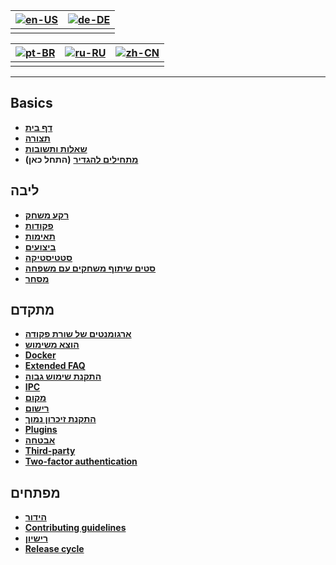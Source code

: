 | [![en-US](https://raw.githubusercontent.com/hjnilsson/country-flags/master/png100px/us.png)](https://github.com/JustArchiNET/ArchiSteamFarm/wiki/Home) | [![de-DE](https://raw.githubusercontent.com/hjnilsson/country-flags/master/png100px/de.png)](https://github.com/JustArchiNET/ArchiSteamFarm/wiki/Home-de-DE) |
| ------------------------------------------------------------------------------------------------------------------------------------------------------ | ------------------------------------------------------------------------------------------------------------------------------------------------------------ |
|                                                                                                                                                        |                                                                                                                                                              |

| [![pt-BR](https://raw.githubusercontent.com/hjnilsson/country-flags/master/png100px/br.png)](https://github.com/JustArchiNET/ArchiSteamFarm/wiki/Home-pt-BR) | [![ru-RU](https://raw.githubusercontent.com/hjnilsson/country-flags/master/png100px/ru.png)](https://github.com/JustArchiNET/ArchiSteamFarm/wiki/Home-ru-RU) | [![zh-CN](https://raw.githubusercontent.com/hjnilsson/country-flags/master/png100px/cn.png)](https://github.com/JustArchiNET/ArchiSteamFarm/wiki/Home-zh-CN) |
| ------------------------------------------------------------------------------------------------------------------------------------------------------------ | ------------------------------------------------------------------------------------------------------------------------------------------------------------ | ------------------------------------------------------------------------------------------------------------------------------------------------------------ |
|                                                                                                                                                              |                                                                                                                                                              |                                                                                                                                                              |

* * *

## Basics

* **[דף בית](https://github.com/JustArchiNET/ArchiSteamFarm/wiki/Home)**
* **[תצורה](https://github.com/JustArchiNET/ArchiSteamFarm/wiki/Configuration)**
* **[שאלות ותשובות](https://github.com/JustArchiNET/ArchiSteamFarm/wiki/FAQ)**
* **[מתחילים להגדיר](https://github.com/JustArchiNET/ArchiSteamFarm/wiki/Setting-up)** **(התחל כאן)**

## ליבה

* **[רקע משחק](https://github.com/JustArchiNET/ArchiSteamFarm/wiki/Background-games-redeemer)**
* **[פקודות](https://github.com/JustArchiNET/ArchiSteamFarm/wiki/Commands)**
* **[תאימות](https://github.com/JustArchiNET/ArchiSteamFarm/wiki/Compatibility)**
* **[ביצועים](https://github.com/JustArchiNET/ArchiSteamFarm/wiki/Performance)**
* **[סטטיסטיקה](https://github.com/JustArchiNET/ArchiSteamFarm/wiki/Statistics)**
* **[סטים שיתוף משחקים עם משפחה](https://github.com/JustArchiNET/ArchiSteamFarm/wiki/Steam-Family-Sharing)**
* **[מסחר](https://github.com/JustArchiNET/ArchiSteamFarm/wiki/Trading)**

## מתקדם

* **[ארגומנטים של שורת פקודה](https://github.com/JustArchiNET/ArchiSteamFarm/wiki/Command-line-arguments)**
* **[הוצא משימוש](https://github.com/JustArchiNET/ArchiSteamFarm/wiki/Deprecation)**
* **[Docker](https://github.com/JustArchiNET/ArchiSteamFarm/wiki/Docker)**
* **[Extended FAQ](https://github.com/JustArchiNET/ArchiSteamFarm/wiki/Extended-FAQ)**
* **[התקנת שימוש גבוה](https://github.com/JustArchiNET/ArchiSteamFarm/wiki/High-performance-setup)**
* **[IPC](https://github.com/JustArchiNET/ArchiSteamFarm/wiki/IPC)**
* **[מקום](https://github.com/JustArchiNET/ArchiSteamFarm/wiki/Localization)**
* **[רישום](https://github.com/JustArchiNET/ArchiSteamFarm/wiki/Logging)**
* **[התקנת זיכרון נמוך](https://github.com/JustArchiNET/ArchiSteamFarm/wiki/Low-memory-setup)**
* **[Plugins](https://github.com/JustArchiNET/ArchiSteamFarm/wiki/Plugins)**
* **[אבטחה](https://github.com/JustArchiNET/ArchiSteamFarm/wiki/Security)**
* **[Third-party](https://github.com/JustArchiNET/ArchiSteamFarm/wiki/Third-party)**
* **[Two-factor authentication](https://github.com/JustArchiNET/ArchiSteamFarm/wiki/Two-factor-authentication)**

## מפתחים

* **[הידור](https://github.com/JustArchiNET/ArchiSteamFarm/wiki/Compilation)**
* **[Contributing guidelines](https://github.com/JustArchiNET/ArchiSteamFarm/blob/master/.github/CONTRIBUTING.md)**
* **[רישיון](https://github.com/JustArchiNET/ArchiSteamFarm/wiki/License)**
* **[Release cycle](https://github.com/JustArchiNET/ArchiSteamFarm/wiki/Release-cycle)**